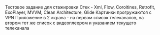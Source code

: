 Тестовое задание для стажировки
Стек - Xml, Flow, Coroitines, Retrofit, ExoPlayer, MVVM, Clean Architecture, Glide
Картинки прогружаются с VPN
Приложение в 2 экрана - на первом список телеканалов, на втором тот же список с видеоплеером и указанием текущего телеканала
